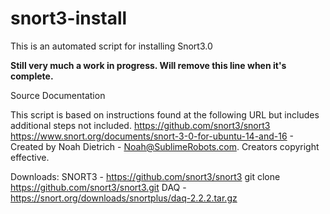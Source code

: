 # snort3-install
This is an automated script for installing Snort3.0

**Still very much a work in progress. Will remove this line when it's complete.**


Source Documentation

This script is based on instructions found at the following URL but includes additional steps not included.
https://github.com/snort3/snort3
https://www.snort.org/documents/snort-3-0-for-ubuntu-14-and-16 - Created by Noah Dietrich - Noah@SublimeRobots.com. Creators copyright effective. 

Downloads:
SNORT3 - https://github.com/snort3/snort3
  git clone https://github.com/snort3/snort3.git
DAQ - https://snort.org/downloads/snortplus/daq-2.2.2.tar.gz

